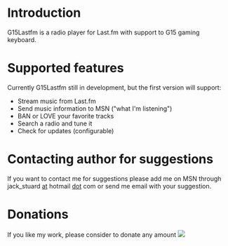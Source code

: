 # Introduction #

G15Lastfm is a radio player for Last.fm with support to G15 gaming keyboard.


# Supported features #

Currently G15Lastfm still in development, but the first version will support:
  * Stream music from Last.fm
  * Send music information to MSN ("what I'm listening")
  * BAN or LOVE your favorite tracks
  * Search a radio and tune it
  * Check for updates (configurable)

# Contacting author for suggestions #

If you want to contact me for suggestions please add me on MSN through jack\_stuard [at](at.md) hotmail [dot](dot.md) com or send me email with your suggestion.

# Donations #

If you like my work, please consider to donate any amount
[![](https://www.paypal.com/en_US/i/btn/btn_donateCC_LG.gif)](https://www.paypal.com/cgi-bin/webscr?cmd=_donations&business=vessosa%40yahoo%2ecom%2ebr&lc=BR&item_name=G15Lastfm%20player&currency_code=USD&bn=PP%2dDonationsBF%3abtn_donateCC_LG%2egif%3aNonHosted)